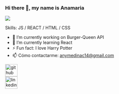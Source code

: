 ### Hi there 👋, my name is Anamaria
![](https://media-exp1.licdn.com/dms/image/C4E16AQEH-qxXhMGS7g/profile-displaybackgroundimage-shrink_200_800/0/1652146584253?e=1658361600&v=beta&t=zRRUCaZcrM-E-O_pWOhkD3n-vRhiienhwWz_ho2EbI0)


Skills: JS / REACT / HTML / CSS

- 🔭 I’m currently working on Burger-Queen API 
- 🌱 I’m currently learning React 
- ⚡ Fun fact: I love Harry Potter 
- 📫 Cómo contactarme: anymedinac14@gmail.com 

[<img src='https://cdn.jsdelivr.net/npm/simple-icons@3.0.1/icons/github.svg' alt='github' height='40'>](https://github.com/AnamariaMC)  
[<img src='https://cdn.jsdelivr.net/npm/simple-icons@3.0.1/icons/linkedin.svg' alt='linkedin' height='40'>](https://www.linkedin.com/in/anamariamc/)  

